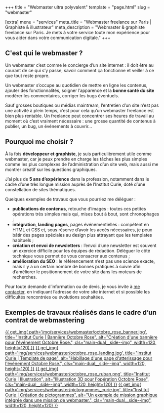 +++
title = "Webmaster ultra polyvalent"
template = "page.html"
slug = "webmaster"

[extra]
menu = "services"
meta_title = "Webmaster freelance sur Paris | Graphiste & illustrateur"
meta_description = "Webmaster & graphiste freelance sur Paris. Je mets à votre service toute mon expérience pour vous aider dans votre communication digitale."
+++

<div class="main-dual--twins">

<div class="main-dual__left">

## C'est qui le webmaster ?

Un webmaster c’est comme le concierge d’un site internet : il doit être au courant de ce qui s’y passe, savoir comment ça fonctionne et veiller à ce que tout reste propre.

Un webmaster s’occupe au quotidien de mettre en ligne les contenus, ajouter des fonctionnalités, soigner l’apparence et la **bonne santé du site** modérer les commentaires, corriger les bugs éventuels.

Sauf grosses boutiques ou médias maintream, l’entretien d’un site n’est pas une activité à plein temps, c’est pour cela qu’un webmaster freelance est bien plus rentable. Un freelance peut concentrer ses heures de travail au moment où c’est vraiment nécessaire : une grosse quantité de contenus à publier, un bug, un événements à couvrir…

## Pourquoi me choisir ?

À la fois **développeur et graphiste**, je suis particulièrement utile comme webmaster, car je peux prendre en charge les tâches les plus simples comme les plus complexes de l’administration d’un site web, mais aussi me montrer créatif sur les questions graphiques.

J’ai plus de **5 ans d’expérience** dans la profession, notamment dans le cadre d’une très longue mission auprès de l’Institut Curie, doté d’une constellation de sites thématiques.

Quelques exemples de travaux que vous pourriez me déléguer :

- **publications de contenus**, retouche d’images : toutes ces petites opérations très simples mais qui, mises bout à bout, sont chronophages ;
- **intégration**, **landing pages**, pages événementielles : compétent en HTML et CSS et, sous réserve d’avoir les accès nécessaires, je peux bâtir des pages spéciales au design plus attrayant que les templates habituels ;
- **création et envoi de newsletters** : l’envoi d’une newsletter est souvent un exercice difficile pour les équipes de rédaction. Déléguer le côté technique vous permet de vous consacrer aux contenus ;
- **amélioration du SEO** : le référencement n’est pas une science exacte, mais il y a un certain nombre de bonnes pratiques à suivre afin d’améliorer le positionnement de votre site dans les moteurs de recherches.

Pour toute demande d’information ou de devis, je vous invite à [me contacter](@/contact.md), en indiquant l’adresse de votre site internet et si possible les difficultés rencontrées ou évolutions souhaitées.

</div>

<div class="main-dual__right">

## Exemples de travaux réalisés dans le cadre d’un contrat de webmastering

<div class="gallery">
    <a href="/img/services/webmaster/octobre_rose_banner.jpg">
    {{ get_img(
        path='img/services/webmaster/octobre_rose_banner.jpg',
        title="Institut Curie | Bannière Octobre Rose",
        alt="Création d'une bannière pour l'événement Octobre Rose.",
        cls="main-dual__side--img",
        width=120, height=120) }}</a>
    <a href="/img/services/webmaster/octobre_rose_landing.jpg">
    {{ get_img(
        path='img/services/webmaster/octobre_rose_landing.jpg',
        title="Institut Curie | Template de page",
        alt="Habillage d'une page d'atterissage pour l'événement Octobre Rose.",
        cls="main-dual__side--img",
        width=120, height=120) }}</a>
    <a href="/img/services/webmaster/octobre_rose_ruban.png">
    {{ get_img(
        path='img/services/webmaster/octobre_rose_ruban.png',
        title="Institut Curie | Illustration",
        alt="Illustration 3D pour l'opération Octobre Rose",
        cls="main-dual__side--img",
        width=120, height=120) }}</a>
    <a href="/img/services/webmaster/pictogrammes_curie.jpg">
    {{ get_img(
        path='img/services/webmaster/pictogrammes_curie.jpg',
        title="Institut Curie | Création de pictogrammes",
        alt="Un exemple de mission graphique intégrée dans une mission de webmaster.",
        cls="main-dual__side--img",
        width=120, height=120) }}</a>
</div>

</div>

</div>
